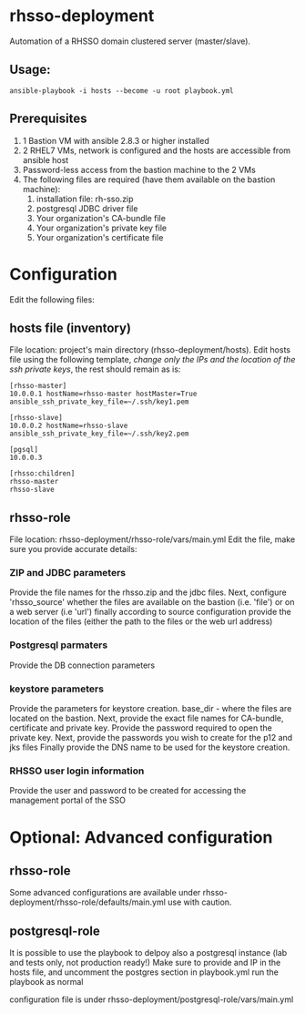 # rhsso-deployment

Automation of a RHSSO domain clustered server (master/slave). 

## Usage:
    ansible-playbook -i hosts --become -u root playbook.yml
    
## Prerequisites

1. 1 Bastion VM with ansible 2.8.3 or higher installed
1. 2 RHEL7 VMs, network is configured and the hosts are accessible from ansible host
1. Password-less access from the bastion machine to the 2 VMs
1. The following files are required (have them available on the bastion machine):
    1. installation file: rh-sso.zip
    1. postgresql JDBC driver file
    1. Your organization's CA-bundle file
    1. Your organization's private key file
    1. Your organization's certificate file


# Configuration

Edit the following files:

## hosts file (inventory)

File location: project's main directory (rhsso-deployment/hosts).
Edit hosts file using the following template, *change only the IPs and the location of the ssh private keys*, the rest should remain as is:

    [rhsso-master]
    10.0.0.1 hostName=rhsso-master hostMaster=True ansible_ssh_private_key_file=~/.ssh/key1.pem
    
    [rhsso-slave]
    10.0.0.2 hostName=rhsso-slave ansible_ssh_private_key_file=~/.ssh/key2.pem
    
    [pgsql]
    10.0.0.3
    
    [rhsso:children]
    rhsso-master
    rhsso-slave
    
## rhsso-role

File location: rhsso-deployment/rhsso-role/vars/main.yml 
Edit the file, make sure you provide accurate details:

### ZIP and JDBC parameters

Provide the file names for the rhsso.zip and the jdbc files.
Next, configure 'rhsso_source' whether the files are available on the bastion (i.e. 'file') or on a web server (i.e 'url') 
finally according to source configuration provide the location of the files (either the path to the files or the web url address)

### Postgresql parmaters

Provide the DB connection parameters

### keystore parameters

Provide the parameters for keystore creation.
base_dir - where the files are located on the bastion.
Next, provide the exact file names for CA-bundle, certificate and private key.
Provide the password required to open the private key.
Next, provide the passwords you wish to create for the p12 and jks files
Finally provide the DNS name to be used for the keystore creation.

### RHSSO user login information

Provide the user and password to be created for accessing the management portal of the SSO 

# Optional: Advanced configuration 

## rhsso-role
Some advanced configurations are available under rhsso-deployment/rhsso-role/defaults/main.yml use with caution.

## postgresql-role

It is possible to use the playbook to delpoy also a postgresql instance (lab and tests only, not production ready!)
Make sure to provide and IP in the hosts file, and uncomment the postgres section in playbook.yml 
run the playbook as normal

configuration file is under rhsso-deployment/postgresql-role/vars/main.yml
